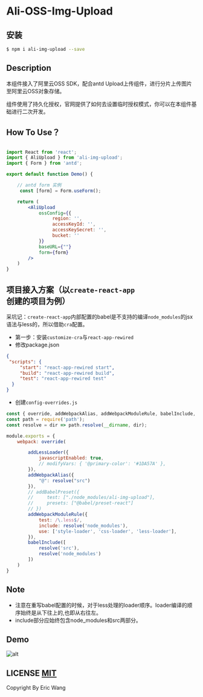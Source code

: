 # Ali-OSS-Img-Upload

## 安装

```bash
$ npm i ali-img-upload --save
```

## Description

本组件接入了阿里云OSS SDK，配合antd Upload上传组件，进行分片上传图片至阿里云OSS对象存储。

组件使用了持久化授权，官网提供了如何去设置临时授权模式，你可以在本组件基础进行二次开发。


## How To Use？

```jsx

import React from 'react';
import { AliUpload } from 'ali-img-upload';
import { Form } from 'antd';

export default function Demo() {

    // antd form 实例
     const [form] = Form.useForm();

    return (
        <AliUpload
            ossConfig={{
                 region: '',
                 accessKeyId: '',
                 accessKeySecret: '',
                 bucket: ''
            }}
            baseURL={""}
            form={form}
        />
    )
}

```

## 项目接入方案（以`create-react-app`创建的项目为例）

采坑记：`create-react-app`内部配置的babel是不支持的编译`node_modules`的jsx语法与less的，所以借助`cra`配置。

- 第一步：安装`customize-cra`与`react-app-rewired`
- 修改package.json

```json
{
 "scripts": {
     "start": "react-app-rewired start",
     "build": "react-app-rewired build",
     "test": "react-app-rewired test"
  }
}
```
- 创建`config-overrides.js`
```js
const { override, addWebpackAlias, addWebpackModuleRule, babelInclude, addLessLoader } = require('customize-cra');
const path = require('path');
const resolve = dir => path.resolve(__dirname, dir);

module.exports = {
    webpack: override(

        addLessLoader({
            javascriptEnabled: true,
            // modifyVars: { '@primary-color': '#1DA57A' },
        }),
        addWebpackAlias({
            "@": resolve("src")
        }),
        // addBabelPreset({
        //     test: ["./node_modules/ali-img-upload"],
        //     presets: ["@babel/preset-react"]
        // })
        addWebpackModuleRule({
            test: /\.less$/,
            include: resolve('node_modules'),
            use: ['style-loader', 'css-loader', 'less-loader'],
        }),
        babelInclude([
            resolve('src'),
            resolve('node_modules')
        ])
    )
}
```
## Note

- 注意在重写babel配置的时候，对于less处理的loader顺序。loader编译的顺序始终是从下往上的,也即从右往左。
- include部分应始终包含node_modules和src两部分。

## Demo

![alt](https://h5-chatroom.oss-cn-beijing.aliyuncs.com/ali-upload/uploader.gif)



## LICENSE [MIT](https://github.com/bigbigDreamer/Ali-OSS-Upload/blob/master/LICENSE)

Copyright By Eric Wang



